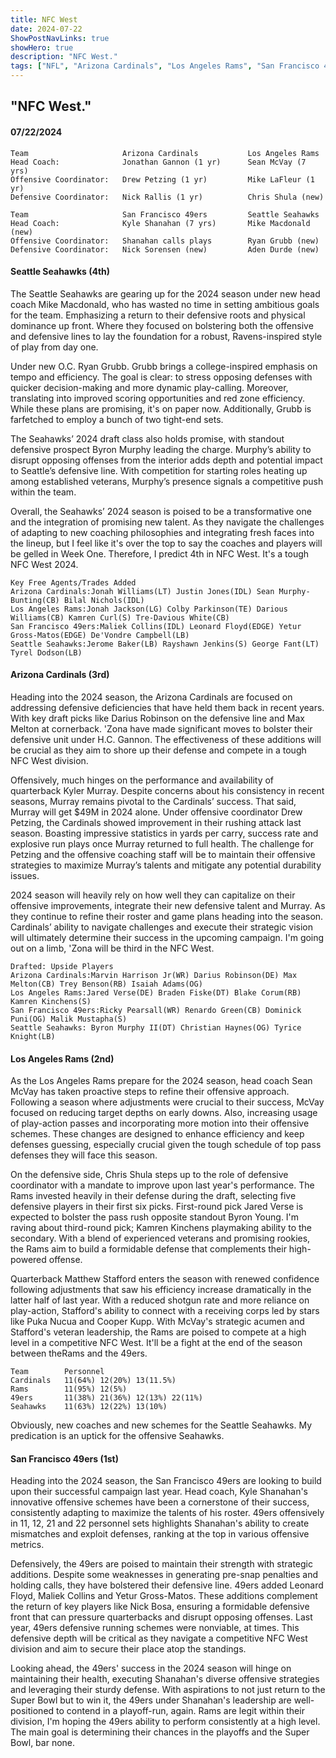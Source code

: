 ```yaml
---
title: NFC West
date: 2024-07-22
ShowPostNavLinks: true
showHero: true
description: "NFC West."
tags: ["NFL", "Arizona Cardinals", "Los Angeles Rams", "San Francisco 49ers", "Seattle Seahawks", "Mike Macdonald", "Kyle Shanahan", "Sean McVay", "Jonathan Gannon", "Marvin Harrison Jr"] 
---
```

## "NFC West."
#### 07/22/2024 

    Team                     Arizona Cardinals           Los Angeles Rams
    Head Coach:              Jonathan Gannon (1 yr)      Sean McVay (7 yrs)            
    Offensive Coordinator:   Drew Petzing (1 yr)         Mike LaFleur (1 yr)
    Defensive Coordinator:   Nick Rallis (1 yr)          Chris Shula (new)

    Team                     San Francisco 49ers         Seattle Seahawks    
    Head Coach:              Kyle Shanahan (7 yrs)       Mike Macdonald (new)
    Offensive Coordinator:   Shanahan calls plays        Ryan Grubb (new)
    Defensive Coordinator:   Nick Sorensen (new)         Aden Durde (new)

#### Seattle Seahawks (4th)
The Seattle Seahawks are gearing up for the 2024 season under new head coach Mike Macdonald, who has wasted no time in setting ambitious goals for the team. Emphasizing a return to their defensive roots and physical dominance up front. Where they focused on bolstering both the offensive and defensive lines to lay the foundation for a robust, Ravens-inspired style of play from day one.

Under new O.C. Ryan Grubb. Grubb brings a college-inspired emphasis on tempo and efficiency. The goal is clear: to stress opposing defenses with quicker decision-making and more dynamic play-calling. Moreover, translating into improved scoring opportunities and red zone efficiency. While these plans are promising, it's on paper now. Additionally, Grubb is farfetched to employ a bunch of two tight-end sets. 

The Seahawks’ 2024 draft class also holds promise, with standout defensive prospect Byron Murphy leading the charge. Murphy’s ability to disrupt opposing offenses from the interior adds depth and potential impact to Seattle’s defensive line. With competition for starting roles heating up among established veterans, Murphy’s presence signals a competitive push within the team. 

Overall, the Seahawks’ 2024 season is poised to be a transformative one and the integration of promising new talent. As they navigate the challenges of adapting to new coaching philosophies and integrating fresh faces into the lineup, but I feel like it's over the top to say the coaches and players will be gelled in Week One. Therefore, I predict 4th in NFC West. It's a tough NFC West 2024.

    Key Free Agents/Trades Added
    Arizona Cardinals:Jonah Williams(LT) Justin Jones(IDL) Sean Murphy-Bunting(CB) Bilal Nichols(IDL)
    Los Angeles Rams:Jonah Jackson(LG) Colby Parkinson(TE) Darious Williams(CB) Kamren Curl(S) Tre-Davious White(CB)
    San Francisco 49ers:Maliek Collins(IDL) Leonard Floyd(EDGE) Yetur Gross-Matos(EDGE) De'Vondre Campbell(LB)
    Seattle Seahawks:Jerome Baker(LB) Rayshawn Jenkins(S) George Fant(LT) Tyrel Dodson(LB)

#### Arizona Cardinals (3rd)
Heading into the 2024 season, the Arizona Cardinals are focused on addressing defensive deficiencies that have held them back in recent years. With key draft picks like Darius Robinson on the defensive line and Max Melton at cornerback. 'Zona have made significant moves to bolster their defensive unit under H.C. Gannon. The effectiveness of these additions will be crucial as they aim to shore up their defense and compete in a tough NFC West division.

Offensively, much hinges on the performance and availability of quarterback Kyler Murray. Despite concerns about his consistency in recent seasons, Murray remains pivotal to the Cardinals’ success. That said, Murray will get $49M in 2024 alone. Under offensive coordinator Drew Petzing, the Cardinals showed improvement in their rushing attack last season. Boasting impressive statistics in yards per carry, success rate and explosive run plays once Murray returned to full health. The challenge for Petzing and the offensive coaching staff will be to maintain their offensive strategies to maximize Murray’s talents and mitigate any potential durability issues.

2024 season will heavily rely on how well they can capitalize on their offensive improvements, integrate their new defensive talent and Murray. As they continue to refine their roster and game plans heading into the season. Cardinals’ ability to navigate challenges and execute their strategic vision will ultimately determine their success in the upcoming campaign. I'm going out on a limb, 'Zona will be third in the NFC West.

    Drafted: Upside Players
    Arizona Cardinals:Marvin Harrison Jr(WR) Darius Robinson(DE) Max Melton(CB) Trey Benson(RB) Isaiah Adams(OG)
    Los Angeles Rams:Jared Verse(DE) Braden Fiske(DT) Blake Corum(RB) Kamren Kinchens(S)
    San Francisco 49ers:Ricky Pearsall(WR) Renardo Green(CB) Dominick Puni(OG) Malik Mustapha(S)
    Seattle Seahawks: Byron Murphy II(DT) Christian Haynes(OG) Tyrice Knight(LB) 

#### Los Angeles Rams (2nd)
As the Los Angeles Rams prepare for the 2024 season, head coach Sean McVay has taken proactive steps to refine their offensive approach. Following a season where adjustments were crucial to their success, McVay focused on reducing target depths on early downs. Also, increasing usage of play-action passes and incorporating more motion into their offensive schemes. These changes are designed to enhance efficiency and keep defenses guessing, especially crucial given the tough schedule of top pass defenses they will face this season.

On the defensive side, Chris Shula steps up to the role of defensive coordinator with a mandate to improve upon last year's performance. The Rams invested heavily in their defense during the draft, selecting five defensive players in their first six picks. First-round pick Jared Verse is expected to bolster the pass rush opposite standout Byron Young. I'm raving about third-round pick; Kamren Kinchens playmaking ability to the secondary. With a blend of experienced veterans and promising rookies, the Rams aim to build a formidable defense that complements their high-powered offense.

Quarterback Matthew Stafford enters the season with renewed confidence following adjustments that saw his efficiency increase dramatically in the latter half of last year. With a reduced shotgun rate and more reliance on play-action, Stafford's ability to connect with a receiving corps led by stars like Puka Nucua and Cooper Kupp. With McVay's strategic acumen and Stafford's veteran leadership, the Rams are poised to compete at a high level in a competitive NFC West. It'll be a fight at the end of the season between theRams and the 49ers. 

    Team        Personnel
    Cardinals   11(64%) 12(20%) 13(11.5%)
    Rams        11(95%) 12(5%)
    49ers       11(38%) 21(36%) 12(13%) 22(11%)
    Seahawks    11(63%) 12(22%) 13(10%)
Obviously, new coaches and new schemes for the Seattle Seahawks. My predication is an uptick for the offensive Seahawks.

#### San Francisco 49ers (1st)
Heading into the 2024 season, the San Francisco 49ers are looking to build upon their successful campaign last year. Head coach, Kyle Shanahan's innovative offensive schemes have been a cornerstone of their success, consistently adapting to maximize the talents of his roster. 49ers offensively in 11, 12, 21 and 22 personnel sets highlights Shanahan's ability to create mismatches and exploit defenses, ranking at the top in various offensive metrics.

Defensively, the 49ers are poised to maintain their strength with strategic additions. Despite some weaknesses in generating pre-snap penalties and holding calls, they have bolstered their defensive line. 49ers added Leonard Floyd, Maliek Collins and Yetur Gross-Matos. These additions complement the return of key players like Nick Bosa, ensuring a formidable defensive front that can pressure quarterbacks and disrupt opposing offenses. Last year, 49ers defensive running schemes were nonviable, at times. This defensive depth will be critical as they navigate a competitive NFC West division and aim to secure their place atop the standings.

Looking ahead, the 49ers' success in the 2024 season will hinge on maintaining their health, executing Shanahan's diverse offensive strategies and leveraging their sturdy defense. With aspirations to not just return to the Super Bowl but to win it, the 49ers under Shanahan's leadership are well-positioned to contend in a playoff-run, again. Rams are legit within their division, I'm hoping the 49ers ability to perform consistently at a high level. The main goal is determining their chances in the playoffs and the Super Bowl, bar none.

